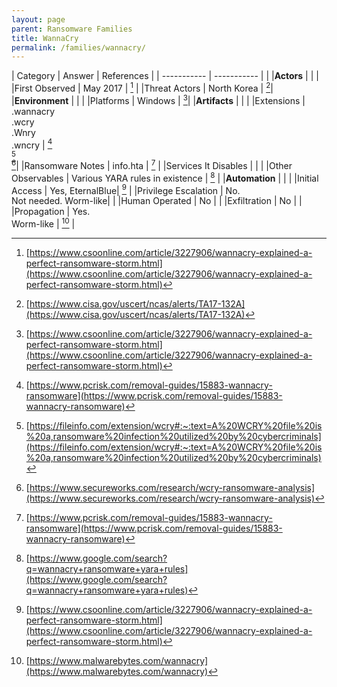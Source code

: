 ```yaml
---
layout: page
parent: Ransomware Families
title: WannaCry
permalink: /families/wannacry/
---
```


| Category | Answer | References | 
| ----------- | ----------- | | 
|**Actors** | | |
|First Observed | May 2017 | [^1] |
|Threat Actors | North Korea | [^2]|
|**Environment** | | |
|Platforms | Windows | [^1]|
|**Artifacts** | | |
|Extensions | .wannacry<br>.wcry<br>.Wnry<br>.wncry | [^3]<br>[^4]<br>[^5]|
|Ransomware Notes | info.hta | [^6] |
|Services It Disables | | |
|Other Observables | Various YARA rules in existence | [^7] |
|**Automation** | | |
|Initial Access | Yes, EternalBlue| [^8] |
|Privilege Escalation | No.<br>Not needed. Worm-like| |
|Human Operated | No | |
|Exfiltration | No | |
|Propagation | Yes.<br>Worm-like | [^9] |


[^1]: [https://www.csoonline.com/article/3227906/wannacry-explained-a-perfect-ransomware-storm.html](https://www.csoonline.com/article/3227906/wannacry-explained-a-perfect-ransomware-storm.html)
[^2]: [https://www.cisa.gov/uscert/ncas/alerts/TA17-132A](https://www.cisa.gov/uscert/ncas/alerts/TA17-132A)
[^3]: [https://www.pcrisk.com/removal-guides/15883-wannacry-ransomware](https://www.pcrisk.com/removal-guides/15883-wannacry-ransomware)
[^4]: [https://fileinfo.com/extension/wcry#:~:text=A%20WCRY%20file%20is%20a,ransomware%20infection%20utilized%20by%20cybercriminals](https://fileinfo.com/extension/wcry#:~:text=A%20WCRY%20file%20is%20a,ransomware%20infection%20utilized%20by%20cybercriminals)
[^5]: [https://www.secureworks.com/research/wcry-ransomware-analysis](https://www.secureworks.com/research/wcry-ransomware-analysis)
[^6]: [https://www.pcrisk.com/removal-guides/15883-wannacry-ransomware](https://www.pcrisk.com/removal-guides/15883-wannacry-ransomware)
[^7]: [https://www.google.com/search?q=wannacry+ransomware+yara+rules](https://www.google.com/search?q=wannacry+ransomware+yara+rules)
[^8]: [https://www.csoonline.com/article/3227906/wannacry-explained-a-perfect-ransomware-storm.html](https://www.csoonline.com/article/3227906/wannacry-explained-a-perfect-ransomware-storm.html)
[^9]: [https://www.malwarebytes.com/wannacry](https://www.malwarebytes.com/wannacry)
